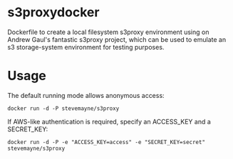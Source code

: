 s3proxydocker
=============

Dockerfile to create a local filesystem s3proxy environment using on Andrew Gaul's fantastic 
s3proxy project, which can be used to emulate an s3 storage-system environment for testing purposes.

Usage
=====

The default running mode allows anonymous access:
<pre><code>docker run -d -P stevemayne/s3proxy</code></pre>

If AWS-like authentication is required, specify an ACCESS_KEY and a SECRET_KEY:
<pre><code>docker run -d -P -e "ACCESS_KEY=access" -e "SECRET_KEY=secret" stevemayne/s3proxy</code></pre>
